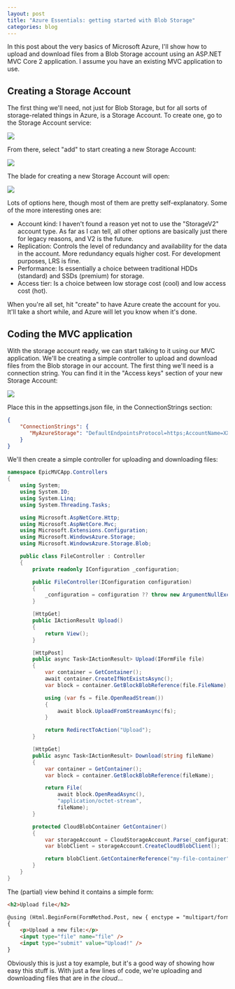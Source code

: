 ```yaml
---
layout: post
title: "Azure Essentials: getting started with Blob Storage"
categories: blog
---
```


In this post about the very basics of Microsoft Azure, I'll show how to upload and download files from a Blob Storage account using an ASP.NET MVC Core 2 application. I assume you have an existing MVC application to use.

## Creating a Storage Account

The first thing we'll need, not just for Blob Storage, but for all sorts of storage-related things in Azure, is a Storage Account. To create one, go to the Storage Account service:

![](/assets/img/blog/2018/05/storage-account-service.png)

From there, select "add" to start creating a new Storage Account:

![](/assets/img/blog/2018/05/storage-account-add.png)

The blade for creating a new Storage Account will open:

![](/assets/img/blog/2018/05/storage-account-create.png)

Lots of options here, though most of them are pretty self-explanatory. Some of the more interesting ones are:

*   Account kind: I haven't found a reason yet not to use the "StorageV2" account type. As far as I can tell, all other options are basically just there for legacy reasons, and V2 is the future.
*   Replication: Controls the level of redundancy and availability for the data in the account. More redundancy equals higher cost. For development purposes, LRS is fine.
*   Performance: Is essentially a choice between traditional HDDs (standard) and SSDs (premium) for storage.
*   Access tier: Is a choice between low storage cost (cool) and low access cost (hot).

When you're all set, hit "create" to have Azure create the account for you. It'll take a short while, and Azure will let you know when it's done.

## Coding the MVC application

With the storage account ready, we can start talking to it using our MVC application. We'll be creating a simple controller to upload and download files from the Blob storage in our account. The first thing we'll need is a connection string. You can find it in the "Access keys" section of your new Storage Account:

![](/assets/img/blog/2018/05/storage-account-keys.png)

Place this in the appsettings.json file, in the ConnectionStrings section:

```json
{
    "ConnectionStrings": {
       "MyAzureStorage": "DefaultEndpointsProtocol=https;AccountName=XXXXXXXXXXXXXXX;AccountKey=XXXXXXXXXXXXXXX;EndpointSuffix=core.windows.net"
    }
}
```

We'll then create a simple controller for uploading and downloading files:

```csharp
namespace EpicMVCApp.Controllers
{
    using System;
    using System.IO;
    using System.Linq;
    using System.Threading.Tasks;

    using Microsoft.AspNetCore.Http;
    using Microsoft.AspNetCore.Mvc;
    using Microsoft.Extensions.Configuration;
    using Microsoft.WindowsAzure.Storage;
    using Microsoft.WindowsAzure.Storage.Blob;

    public class FileController : Controller
    {
        private readonly IConfiguration _configuration;

        public FileController(IConfiguration configuration)
        {
            _configuration = configuration ?? throw new ArgumentNullException(nameof(configuration));
        }

        [HttpGet]
        public IActionResult Upload()
        {
            return View();
        }

        [HttpPost]
        public async Task<IActionResult> Upload(IFormFile file)
        {
            var container = GetContainer();
            await container.CreateIfNotExistsAsync();
            var block = container.GetBlockBlobReference(file.FileName);

            using (var fs = file.OpenReadStream())
            {
                await block.UploadFromStreamAsync(fs);
            }

            return RedirectToAction("Upload");
        }

        [HttpGet]
        public async Task<IActionResult> Download(string fileName)
        {
            var container = GetContainer();
            var block = container.GetBlockBlobReference(fileName);

            return File(
                await block.OpenReadAsync(),
                "application/octet-stream",
                fileName);
        }

        protected CloudBlobContainer GetContainer()
        {
            var storageAccount = CloudStorageAccount.Parse(_configuration.GetConnectionString("MyAzureStorage"));
            var blobClient = storageAccount.CreateCloudBlobClient();

            return blobClient.GetContainerReference("my-file-container");
        }
    }
}
```

The (partial) view behind it contains a simple form:

```html
<h2>Upload file</h2>

@using (Html.BeginForm(FormMethod.Post, new { enctype = "multipart/form-data" }))
{
    <p>Upload a new file:</p>
    <input type="file" name="file" />
    <input type="submit" value="Upload!" />
}
```

Obviously this is just a toy example, but it's a good way of showing how easy this stuff is. With just a few lines of code, we're uploading and downloading files that are in _the cloud_...
